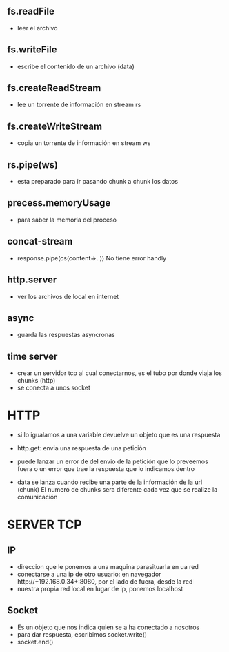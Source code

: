 

## fs.readFile
- leer el archivo
## fs.writeFile
- escribe el contenido de un archivo (data)
## fs.createReadStream
- lee un torrente de información en stream
rs
## fs.createWriteStream
- copia un torrente de información en stream
ws
## rs.pipe(ws)
- esta preparado para ir pasando chunk a chunk los datos 

## precess.memoryUsage
- para saber la memoria del proceso
## concat-stream
- response.pipe(cs(content=>..)) No tiene error handly

## http.server
- ver los archivos de local en internet

## async
- guarda las respuestas asyncronas

## time server
- crear un servidor tcp al cual conectarnos, es el tubo por donde viaja los chunks (http)
- se conecta a unos socket

# HTTP
- si lo igualamos a una variable devuelve un objeto que es una respuesta
- http.get: envia una respuesta de una petición
- puede lanzar un error de del envio de la petición que lo preveemos fuera o un error que trae la respuesta que lo indicamos dentro

- data se lanza cuando recibe una parte de la información de la url (chunk) El numero de chunks sera diferente cada vez que se realize la comunicación

# SERVER TCP
## IP
- direccion que le ponemos a una maquina parasituarla en ua red
- conectarse a una ip de otro usuario: en navegador http://+192.168.0.34+:8080, por el lado de fuera, desde la red
- nuestra propia red local en lugar de ip, ponemos localhost

## Socket
- Es un objeto que nos indica quien se a ha conectado a nosotros
- para dar respuesta, escribimos socket.write() 
- socket.end()
